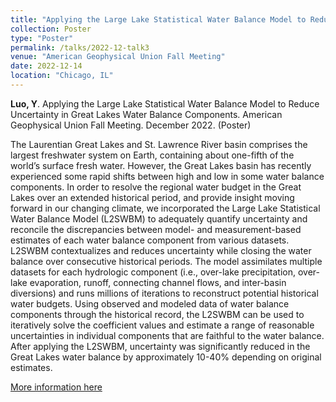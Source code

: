 ```yaml
---
title: "Applying the Large Lake Statistical Water Balance Model to Reduce Uncertainty in Great Lakes Water Balance Components"
collection: Poster
type: "Poster"
permalink: /talks/2022-12-talk3
venue: "American Geophysical Union Fall Meeting"
date: 2022-12-14
location: "Chicago, IL"
---
```



**Luo, Y**. Applying the Large Lake Statistical Water Balance Model to Reduce Uncertainty in Great Lakes Water Balance Components. American Geophysical Union Fall Meeting. December 2022. (Poster)

The Laurentian Great Lakes and St. Lawrence River basin comprises the largest freshwater system on Earth, containing about one-fifth of the world’s surface fresh water. However, the Great Lakes basin has recently experienced some rapid shifts between high and low in some water balance components. In order to resolve the regional water budget in the Great Lakes over an extended historical period, and provide insight moving forward in our changing climate, we incorporated the Large Lake Statistical Water Balance Model (L2SWBM) to adequately quantify uncertainty and reconcile the discrepancies between model- and measurement-based estimates of each water balance component from various datasets. L2SWBM contextualizes and reduces uncertainty while closing the water balance over consecutive historical periods. The model assimilates multiple datasets for each hydrologic component (i.e., over-lake precipitation, over-lake evaporation, runoff, connecting channel flows, and inter-basin diversions) and runs millions of iterations to reconstruct potential historical water budgets. Using observed and modeled data of water balance components through the historical record, the L2SWBM can be used to iteratively solve the coefficient values and estimate a range of reasonable uncertainties in individual components that are faithful to the water balance. After applying the L2SWBM, uncertainty was significantly reduced in the Great Lakes water balance by approximately 10-40% depending on original estimates.

[More information here](https://agu2022fallmeeting-agu.ipostersessions.com/?s=F3-C9-0F-7C-35-29-01-E5-C8-B5-1C-CB-CB-15-A2-D4)


